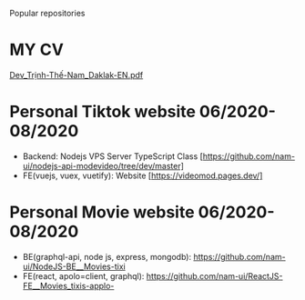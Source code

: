 Popular repositories

# MY CV
[Dev_Trịnh-Thế-Nam_Daklak-EN.pdf](https://github.com/nam-ui/nam-ui/files/13166010/Dev_Tr.nh-Th.-Nam_Daklak-EN.pdf)


# Personal Tiktok website 06/2020-08/2020
- Backend: Nodejs VPS Server TypeScript Class [https://github.com/nam-ui/nodejs-api-modevideo/tree/dev/master]
- FE(vuejs, vuex, vuetify): Website [https://videomod.pages.dev/]

# Personal Movie website 06/2020-08/2020
- BE(graphql-api, node js, express, mongodb): https://github.com/nam-ui/NodeJS-BE__Movies-tixi
- FE(react, apolo=client, graphql): https://github.com/nam-ui/ReactJS-FE__Movies_tixis-applo-
